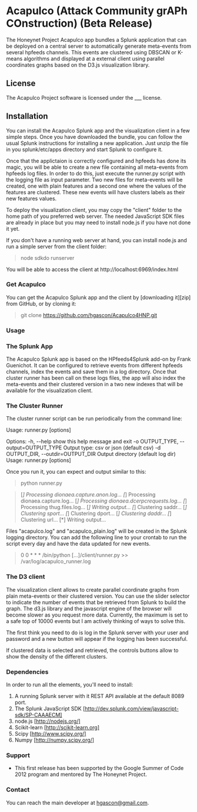 # Acapulco (Attack Community grAPh COnstruction) (Beta Release)

The Honeynet Project Acapulco app bundles a Splunk application that can be deployed on a central server to automatically generate meta-events from several hpfeeds channels. This events are clustered using DBSCAN or K-means algorithms and displayed at a external client using parallel coordinates graphs based on the D3.js visualization library.

## License

The Acapulco Project software is licensed under the ___ license.

## Installation

You can install the Acapulco Splunk app and the visualization client in a few simple steps. Once you have downloaded the bundle, you can follow the usual Splunk instructions for installing a new application. Just unzip the file in you splunk/etc/apps directory and start Splunk to configure it.

Once that the applictaion is correctly configured and hpfeeds has done its magic, you will be able to create a new file containing all meta-events from hpfeeds log files. In order to do this, just execute the runner.py script with the logging file as input parameter. Two new files for meta-events will be created, one with plain features and a second one where the values of the features are clustered. These new events will have clusters labels as their new features values.

To deploy the visualization client, you may copy the "client" folder to the home path of you preferred web server. The needed JavaScript SDK files are already in place but you may need to install node.js if you have not done it yet.

If you don't have a running web server at hand, you can install node.js and run a simple server from the client folder:

> node sdkdo runserver

You will be able to access the client at http://localhost:6969/index.html

### Get Acapulco 

You can get the Acapulco Splunk app and the client by [downloading it][zip] from GitHub, or by cloning it:

> git clone https://github.com/hgascon/Acapulco4HNP.git

### Usage


### The Splunk App

The Acapulco Splunk app is based on the HPfeeds4Splunk add-on by Frank Guenichot. It can be configured to retrieve events from different hpfeeds channels, index the events and save them in a log directory. Once that cluster runner has been call on these logs files, the app will also index the meta-events and their clustered version in a two new indexes that will be available for the visualization client.

### The Cluster Runner

The cluster runner script can be run periodically from the command line:

Usage: runner.py [options] <log dir>

Options:
  -h, --help            show this help message and exit
  -o OUTPUT_TYPE, --output=OUTPUT_TYPE
                        Output type: csv or json (default csv)
  -d OUTPUT_DIR, --outdir=OUTPUT_DIR
                        Output directory (default log dir)
Usage: runner.py [options] <log dir>

Once you run it, you can expect and output similar to this:

> python runner.py <your splunk logging dir>

> [*] Processing dionaea.capture.anon.log...
> [*] Processing dionaea.capture.log...
> [*] Processing dionaea.dcerpcrequests.log...
> [*] Processing thug.files.log...
> [*] Writing output...
> [*] Clustering saddr...
> [*] Clustering sport...
> [*] Clustering dport...
> [*] Clustering daddr...
> [*] Clustering url...
> [*] Writing output...

Files "acapulco.log" and "acapulco_plain.log" will be created in the Splunk logging directory. You can add the following line to your crontab to run the script every day and have the data updated for new events.

> 0 0 * * *  /bin/python  [...]/client/runner.py >> /var/log/acapulco_runner.log

### The D3 client

The visualization client allows to create parallel coordinate graphs from plain meta-events or their clustered version. You can use the slider selector to indicate the number of events that be retrieved from Splunk to build the graph. The d3.js library and the javascript engine of the browser will become slower as you request more data. Currently, the maximum is set to a safe top of 10000 events but I am actively thinking of ways to solve this.

The first think you need to do is log in the Splunk server with your user and password and a new button will appear if the logging has been successful.

If clustered data is selected and retrieved, the controls buttons allow to show the density of the different clusters.

### Dependencies

In order to run all the elements, you'll need to install:

1. A running Splunk server with it REST API available at the default 8089 port.
2. The Splunk JavaScript SDK [http://dev.splunk.com/view/javascript-sdk/SP-CAAAECM]
3. node.js [http://nodejs.org/]
4. Scikit-learn [http://scikit-learn.org]
5. Scipy [http://www.scipy.org/]
6. Numpy [http://numpy.scipy.org/]


### Support

* This first release has been supported by the Google Summer of Code 2012 program and mentored by The Honeynet Project.

### Contact

You can reach the main developer at hgascon@gmail.com.



